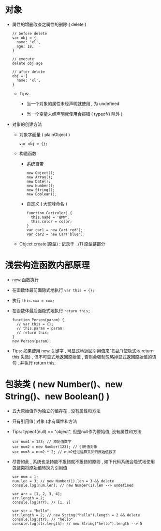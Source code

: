 # 对象

- 属性的增删改查之属性的删除 ( delete )

  ```
  // before delete
  var obj = {
    name: 'xl',
    age: 18,
  }

  // execute
  delete obj.age

  // after delete
  obj = {
    name: 'xl',
  }
  ```

  - Tips: 

    - 当一个对象的属性未经声明就使用 , 为 undefined

    - 当一个变量未经声明就使用会报错 ( typeof() 除外 )

- 对象的创建方法

  - 对象字面量 ( plainObject )

    ```
    var obj = {};
    ```

  - 构造函数

    - 系统自带

      ```
      new Object();
      new Array();
      new Date();
      new Number();
      new String();
      new Boolean();
      ```

    - 自定义 ( 大驼峰命名 )

      ```
      function Car(color) {
        this.name = 'BMW';
        this.color = color;
      }
      var car1 = new Car('red');
      var car2 = new Car('blue');
      ```

  - Object.create(原型) : 记录于 ../11 原型链部分

# 浅尝构造函数内部原理

- new 函数执行

- 在函数体最前面隐式地执行 ```var this = {};```

- 执行 ```this.xxx = xxx;```

- 在函数体最后面隐式地执行 ```return this;```

  ```
  function Person(param) {
    // var this = {};
    // this.param = param;
    // return this;
  }
  new Person(param);
  ```

- Tips: 如果使用 new 关键字 , 可显式地返回引用值来"捣乱"(使隐式地 return this 失效) , 但不可显式地返回原始值 , 否则会强制忽略掉显式返回原始值的语句 , 并执行 return this;

# 包装类 ( new Number()、new String()、new Boolean() )

- 五大原始值作为独立的值存在 , 没有属性和方法

- 只有引用值( 对象 )才有属性和方法

- Tips: typeof(null) == "object", 但是null作为原始值, 没有属性和方法

  ```
  var num1 = 123; // 原始值数字
  var num2 = new Number(123); // 引用值对象
  var num3 = num2 * 2; // num2经过运算又回归原始值数字
  ```

- 尽管如此 , 系统也坚持能不报错就不报错的原则 , 如下代码系统会隐式地使用包装类将原始值转换为引用值

  ```
  var num = 1;
  num.len = 3; // new Number(1).len = 3 && delete
  console.log(num.len); // new Number(1).len --> undefined
  ```

  ```
  var arr = [1, 2, 3, 4];
  arr.length = 2;
  console.log(arr); // [1, 2]

  var str = "hello";
  str.length = 2; // new String("hello").length = 2 && delete
  console.log(str); // "hello"
  console.log(str.length); // new String("hello").length --> 5
  ```